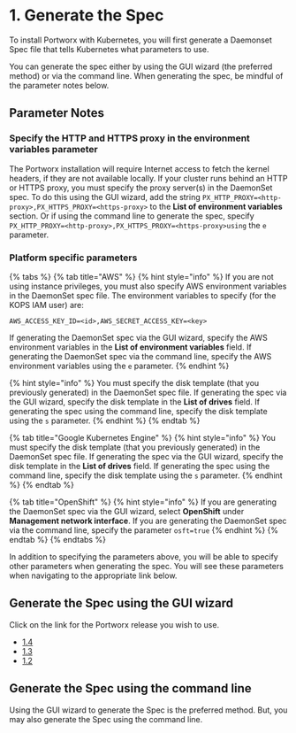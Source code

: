 # 1. Generate the Spec

To install Portworx with Kubernetes, you will first generate a Daemonset Spec file that tells Kubernetes what parameters to use.

You can generate the spec either by using the GUI wizard \(the preferred method\) or via the command line. When generating the spec, be mindful of the parameter notes below.

## Parameter Notes

### Specify the HTTP and HTTPS proxy in the environment variables parameter

The Portworx installation will require Internet access to fetch the kernel headers, if they are not available locally. If your cluster runs behind an HTTP or HTTPS proxy, you must specify the proxy server\(s\) in the DaemonSet spec. To do this using the GUI wizard, add the string `PX_HTTP_PROXY=<http-proxy>,PX_HTTPS_PROXY=<https-proxy>` to the **List of environment variables** section. Or if using the command line to generate the spec, specify `PX_HTTP_PROXY=<http-proxy>,PX_HTTPS_PROXY=<https-proxy>using` the `e` parameter.

### Platform specific parameters

{% tabs %}
{% tab title="AWS" %}
{% hint style="info" %}
If you are not using instance privileges, you must also specify AWS environment variables in the DaemonSet spec file. The environment variables to specify \(for the KOPS IAM user\) are:

`AWS_ACCESS_KEY_ID=<id>,AWS_SECRET_ACCESS_KEY=<key>`

If generating the DaemonSet spec via the GUI wizard, specify the AWS environment variables in the **List of environment variables** field. If generating the DaemonSet spec via the command line, specify the AWS environment variables using the `e` parameter.
{% endhint %}

{% hint style="info" %}
You must specify the disk template \(that you previously generated\) in the DaemonSet spec file. If generating the spec via the GUI wizard, specify the disk template in the **List of drives** field. If generating the spec using the command line, specify the disk template using the `s` parameter.
{% endhint %}
{% endtab %}

{% tab title="Google Kubernetes Engine" %}
{% hint style="info" %}
You must specify the disk template \(that you previously generated\) in the DaemonSet spec file. If generating the spec via the GUI wizard, specify the disk template in the **List of drives** field. If generating the spec using the command line, specify the disk template using the `s` parameter.
{% endhint %}
{% endtab %}

{% tab title="OpenShift" %}
{% hint style="info" %}
If you are generating the DaemonSet spec via the GUI wizard, select **OpenShift** under **Management network interface**. If you are generating the DaemonSet spec via the command line, specify the parameter `osft=true`
{% endhint %}
{% endtab %}
{% endtabs %}

In addition to specifying the parameters above, you will be able to specify other parameters when generating the spec. You will see these parameters when navigating to the appropriate link below.

## Generate the Spec using the GUI wizard

Click on the link for the Portworx release you wish to use.

* [1.4](https://install.portworx.com/1.4/)
* [1.3](https://install.portworx.com/1.3/)
* [1.2](https://install.portworx.com/1.2/)

## Generate the Spec using the command line

Using the GUI wizard to generate the Spec is the preferred method. But, you may also generate the Spec using the command line.

